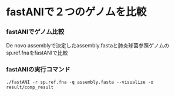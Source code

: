 # fastANIで２つのゲノムを比較

### fastANIでゲノム比較
De novo assemblyで決定したassembly.fastaと肺炎球菌参照ゲノムのsp.ref.fnaをfastANIで比較

### fastANIの実行コマンド
```
./fastANI -r sp.ref.fna -q assembly.fasta --visualize -o result/comp_result
```
